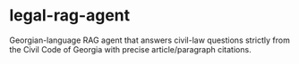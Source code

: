 # legal-rag-agent

Georgian-language RAG agent that answers civil-law questions strictly from the Civil Code of Georgia with precise article/paragraph citations.
